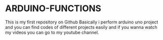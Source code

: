 # ARDUINO-FUNCTIONS
This is my first repository on Github
Basically i perform arduino uno project and you can find codes of different projects easily and if you 
wanna watch my videos you can go to my youtube channel.
